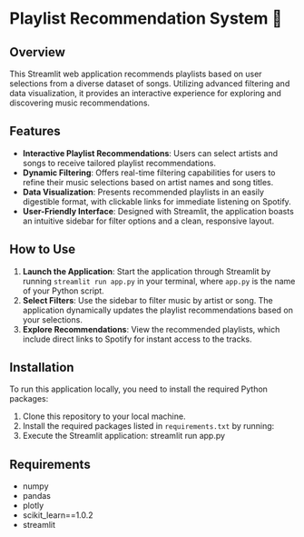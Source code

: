 # Playlist Recommendation System 🎵

## Overview
This Streamlit web application recommends playlists based on user selections from a diverse dataset of songs. Utilizing advanced filtering and data visualization, it provides an interactive experience for exploring and discovering music recommendations.

## Features
- **Interactive Playlist Recommendations**: Users can select artists and songs to receive tailored playlist recommendations.
- **Dynamic Filtering**: Offers real-time filtering capabilities for users to refine their music selections based on artist names and song titles.
- **Data Visualization**: Presents recommended playlists in an easily digestible format, with clickable links for immediate listening on Spotify.
- **User-Friendly Interface**: Designed with Streamlit, the application boasts an intuitive sidebar for filter options and a clean, responsive layout.

## How to Use
1. **Launch the Application**: Start the application through Streamlit by running `streamlit run app.py` in your terminal, where `app.py` is the name of your Python script.
2. **Select Filters**: Use the sidebar to filter music by artist or song. The application dynamically updates the playlist recommendations based on your selections.
3. **Explore Recommendations**: View the recommended playlists, which include direct links to Spotify for instant access to the tracks.

## Installation
To run this application locally, you need to install the required Python packages:

1. Clone this repository to your local machine.
2. Install the required packages listed in `requirements.txt` by running:
3. Execute the Streamlit application: streamlit run app.py

## Requirements
- numpy
- pandas
- plotly
- scikit_learn==1.0.2
- streamlit
